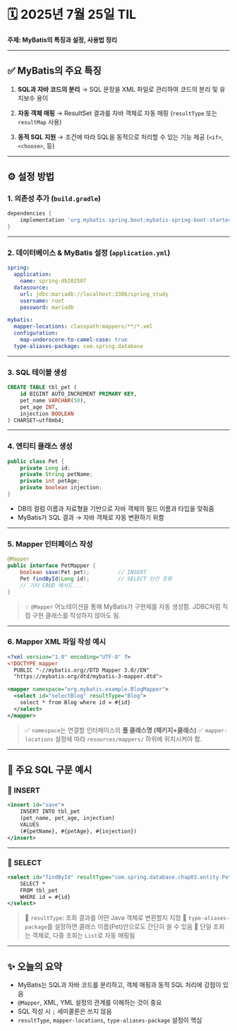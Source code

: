 # 🗓️ 2025년 7월 25일 TIL

**주제: MyBatis의 특징과 설정, 사용법 정리**

---

## ✅ MyBatis의 주요 특징

1. **SQL과 자바 코드의 분리**
   → SQL 문장을 XML 파일로 관리하여 코드의 분리 및 유지보수 용이

2. **자동 객체 매핑**
   → ResultSet 결과를 자바 객체로 자동 매핑 (`resultType` 또는 `resultMap` 사용)

3. **동적 SQL 지원**
   → 조건에 따라 SQL을 동적으로 처리할 수 있는 기능 제공 (`<if>`, `<choose>`, 등)

---

## ⚙️ 설정 방법

### 1. 의존성 추가 (`build.gradle`)

```groovy
dependencies {
    implementation 'org.mybatis.spring.boot:mybatis-spring-boot-starter:3.0.3'
}
```

---

### 2. 데이터베이스 & MyBatis 설정 (`application.yml`)

```yaml
spring:
  application:
    name: spring-db202507
  datasource:
    url: jdbc:mariadb://localhost:3306/spring_study
    username: root
    password: mariadb

mybatis:
  mapper-locations: classpath:mappers/**/*.xml
  configuration:
    map-underscore-to-camel-case: true
  type-aliases-package: com.spring.database
```

---

### 3. SQL 테이블 생성

```sql
CREATE TABLE tbl_pet (
    id BIGINT AUTO_INCREMENT PRIMARY KEY,
    pet_name VARCHAR(50),
    pet_age INT,
    injection BOOLEAN
) CHARSET=utf8mb4;
```

---

### 4. 엔티티 클래스 생성

```java
public class Pet {
    private Long id;
    private String petName;
    private int petAge;
    private boolean injection;
}
```
- DB의 컬럼 이름과 자료형을 기반으로 자바 객체의 필드 이름과 타입을 맞춰줌
- MyBatis가 SQL 결과 → 자바 객체로 자동 변환하기 위함

---

### 5. Mapper 인터페이스 작성

```java
@Mapper
public interface PetMapper {
    boolean save(Pet pet);         // INSERT
    Pet findById(Long id);         // SELECT 단건 조회
    // 기타 CRUD 메서드...
}
```

> 💡 `@Mapper` 어노테이션을 통해 MyBatis가 구현체를 자동 생성함.
> JDBC처럼 직접 구현 클래스를 작성하지 않아도 됨.

---

### 6. Mapper XML 파일 작성 예시

```xml
<?xml version="1.0" encoding="UTF-8" ?>
<!DOCTYPE mapper
  PUBLIC "-//mybatis.org//DTD Mapper 3.0//EN"
  "https://mybatis.org/dtd/mybatis-3-mapper.dtd">

<mapper namespace="org.mybatis.example.BlogMapper">
  <select id="selectBlog" resultType="Blog">
    select * from Blog where id = #{id}
  </select>
</mapper>
```

> ✅ `namespace`는 연결할 인터페이스의 **풀 클래스명 (패키지+클래스)**
> ✅ `mapper-locations` 설정에 따라 `resources/mappers/` 하위에 위치시켜야 함.

---

## 🧾 주요 SQL 구문 예시

### 🔹 INSERT

```xml
<insert id="save">
    INSERT INTO tbl_pet
    (pet_name, pet_age, injection)
    VALUES
    (#{petName}, #{petAge}, #{injection})
</insert>
```

---

### 🔹 SELECT

```xml
<select id="findById" resultType="com.spring.database.chap03.entity.Pet">
    SELECT *
    FROM tbl_pet
    WHERE id = #{id}
</select>
```

> 📌 `resultType`: 조회 결과를 어떤 Java 객체로 변환할지 지정
> 📌 `type-aliases-package`를 설정하면 클래스 이름(Pet)만으로도 간단히 쓸 수 있음
> 📌 단일 조회는 객체로, 다중 조회는 `List`로 자동 매핑됨

---

## ✨ 오늘의 요약

* MyBatis는 SQL과 자바 코드를 분리하고, 객체 매핑과 동적 SQL 처리에 강점이 있음
* `@Mapper`, XML, YML 설정의 관계를 이해하는 것이 중요
* SQL 작성 시 `;` 세미콜론은 쓰지 않음
* `resultType`, `mapper-locations`, `type-aliases-package` 설정이 핵심

